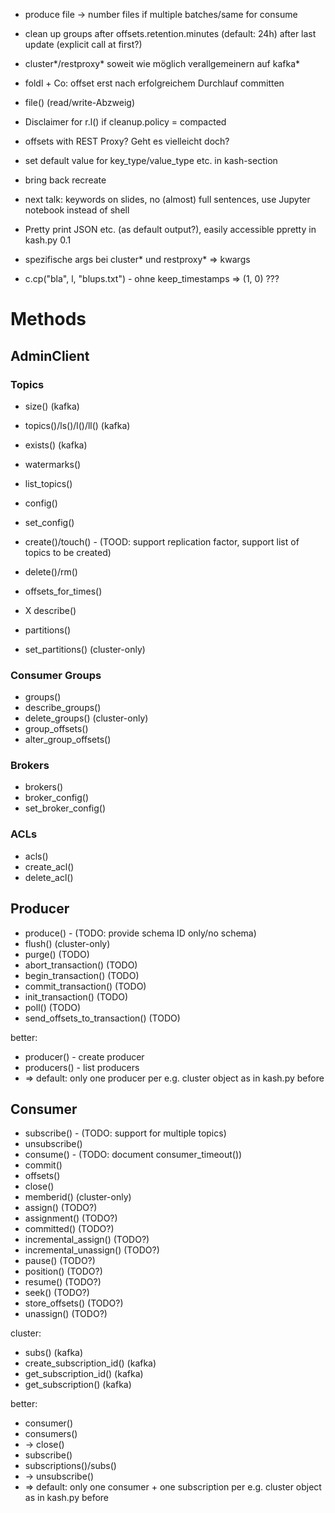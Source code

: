 * produce file -> number files if multiple batches/same for consume
* clean up groups after offsets.retention.minutes (default: 24h) after last update (explicit call at first?)
* cluster*/restproxy* soweit wie möglich verallgemeinern auf kafka*
* foldl + Co: offset erst nach erfolgreichem Durchlauf committen
* file() (read/write-Abzweig)

* Disclaimer for r.l() if cleanup.policy = compacted
* offsets with REST Proxy? Geht es vielleicht doch?
* set default value for key_type/value_type etc. in kash-section
* bring back recreate
* next talk: keywords on slides, no (almost) full sentences, use Jupyter notebook instead of shell
* Pretty print JSON etc. (as default output?), easily accessible ppretty in kash.py 0.1

* spezifische args bei cluster* und restproxy* => kwargs
* c.cp("bla", l, "blups.txt") - ohne keep_timestamps => (1, 0) ???


# Methods

## AdminClient

### Topics

* size() (kafka)
* topics()/ls()/l()/ll() (kafka)
* exists() (kafka)

* watermarks()
* list_topics()
* config()
* set_config()
* create()/touch() - (TOOD: support replication factor, support list of topics to be created)
* delete()/rm()
* offsets_for_times()
* X describe()
* partitions()
* set_partitions() (cluster-only)

### Consumer Groups

* groups()
* describe_groups()
* delete_groups() (cluster-only)
* group_offsets()
* alter_group_offsets()

### Brokers

* brokers()
* broker_config()
* set_broker_config()

### ACLs

* acls()
* create_acl()
* delete_acl()

## Producer

* produce() - (TODO: provide schema ID only/no schema)
* flush() (cluster-only)
* purge() (TODO)
* abort_transaction() (TODO)
* begin_transaction() (TODO)
* commit_transaction() (TODO)
* init_transaction() (TODO)
* poll() (TODO)
* send_offsets_to_transaction() (TODO)

better:
* producer() - create producer
* producers() - list producers
* => default: only one producer per e.g. cluster object as in kash.py before

## Consumer

* subscribe() - (TODO: support for multiple topics)
* unsubscribe()
* consume() - (TODO: document consumer_timeout())
* commit()
* offsets()
* close()
* memberid() (cluster-only)
* assign() (TODO?)
* assignment() (TODO?)
* committed() (TODO?)
* incremental_assign() (TODO?)
* incremental_unassign() (TODO?)
* pause() (TODO?)
* position() (TODO?)
* resume() (TODO?)
* seek() (TODO?)
* store_offsets() (TODO?)
* unassign() (TODO?)

cluster:
* subs() (kafka)
* create_subscription_id() (kafka)
* get_subscription_id() (kafka)
* get_subscription() (kafka)

better:
* consumer()
* consumers()
* -> close()
* subscribe()
* subscriptions()/subs()
* -> unsubscribe()
* => default: only one consumer + one subscription per e.g. cluster object as in kash.py before
